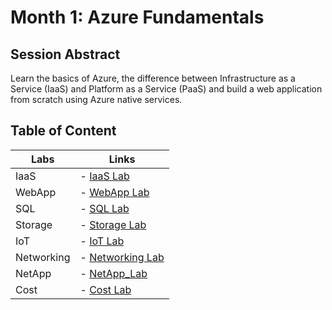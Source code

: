 # Month 1: Azure Fundamentals

## Session Abstract

Learn the basics of Azure, the difference between Infrastructure as a Service (IaaS) and Platform as a Service (PaaS) and build a web application from scratch using Azure native services.


## Table of Content

| Labs          | Links                            |
|-------------------|----------------------------------|
| IaaS     | - [IaaS Lab](lab_IaaS/) |
| WebApp       | - [WebApp Lab](lab_WebApps/) |
| SQL       | - [SQL Lab](lab_SQL/) |
| Storage       | - [Storage Lab](lab_storage/) |
| IoT       | - [IoT Lab](lab_IoT/) |
| Networking       | - [Networking Lab](lab_Networking/) |
| NetApp       | - [NetApp_Lab](lab_ANF/) |
| Cost       | - [Cost Lab](lab_Cost/) |
